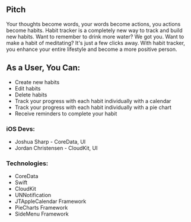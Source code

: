 ## Pitch
Your thoughts become words, your words become actions, you actions become habits. Habit tracker is a completely new way to track and build new habits. Want to remember to drink more water? We got you. Want to make a habit of meditating? It's just a few clicks away. With habit tracker, you enhance your entire lifestyle and become a more positive person.

## As a User, You Can:
- Create new habits
- Edit habits
- Delete habits
- Track your progress with each habit individually with a calendar
- Track your progress with each habit individually with a pie chart
- Receive reminders to complete your habit

### iOS Devs:
- Joshua Sharp - CoreData, UI
- Jordan Christensen - CloudKit, UI

### Technologies:
- CoreData
- Swift
- CloudKit
- UNNotification
- JTAppleCalendar Framework
- PieCharts Framework
- SideMenu Framework

